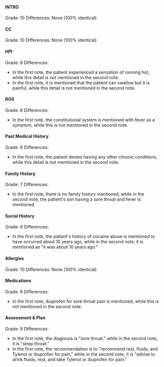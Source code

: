 #### INTRO
Grade: 10
Differences: None (100% identical)

#### CC
Grade: 10
Differences: None (100% identical)

#### HPI
Grade: 8
Differences: 
- In the first note, the patient experienced a sensation of running hot, while this detail is not mentioned in the second note.
- In the first note, it is mentioned that the patient can swallow but it is painful, while this detail is not mentioned in the second note.

#### ROS
Grade: 6
Differences:
- In the first note, the constitutional system is mentioned with fever as a symptom, while this is not mentioned in the second note.

#### Past Medical History
Grade: 9
Differences:
- In the first note, the patient denies having any other chronic conditions, while this detail is not mentioned in the second note.

#### Family History
Grade: 7
Differences:
- In the first note, there is no family history mentioned, while in the second note, the patient's son having a sore throat and fever is mentioned.

#### Social History
Grade: 9
Differences:
- In the first note, the patient's history of cocaine abuse is mentioned to have occurred about 10 years ago, while in the second note, it is mentioned as "it was about 10 years ago."

#### Allergies
Grade: 10
Differences: None (100% identical)

#### Medications
Grade: 8
Differences:
- In the first note, ibuprofen for sore throat pain is mentioned, while this is not mentioned in the second note.

#### Assessment & Plan
Grade: 9
Differences:
- In the first note, the diagnosis is "sore throat," while in the second note, it is "strep throat."
- In the first note, the recommendation is to "recommend rest, fluids, and Tylenol or ibuprofen for pain," while in the second note, it is "advise to drink fluids, rest, and take Tylenol or ibuprofen for pain."